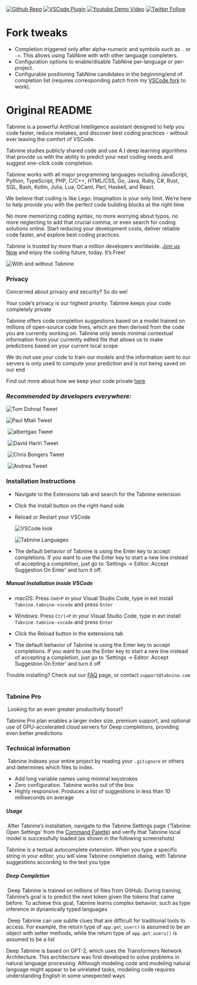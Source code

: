[twitter-shield]: https://img.shields.io/twitter/follow/Tabnine_?style=social
[twitter-url]: https://bit.ly/2WHsEtD
[github-shield]: https://img.shields.io/github/stars/codota/Tabnine?style=social
[github-url]: https://bit.ly/36iGtUU
[vscode-shield]: https://img.shields.io/visual-studio-marketplace/r/TabNine.tabnine-vscode?logo=visual-studio-code&style=social
[vscode-url]: https://bit.ly/3pqj7o2
[youtube-shield]: https://img.shields.io/youtube/views/TKLkXh_c-Gw?style=social
[youtube-url]: https://bit.ly/36slY7c

[![Github Repo][github-shield]][github-url]
[![VSCode Plugin][vscode-shield]][vscode-url]
[![Youtube Demo Video][youtube-shield]][youtube-url]
[![Twitter Follow][twitter-shield]][twitter-url]

# Fork tweaks

- Completion triggered only after alpha-numeric and symbols such as `.` or `->`.
  This allows using TabNine with with other language completers.
- Configuration options to enable/disable TabNine per-language or per-project.
- Configurable positioning TabNine candidates in the beginning/end of
  completion list (requires corresponding patch from my [VSCode fork](https://github.com/sergei-dyshel/vscode) to work).

# Original README

Tabnine is a powerful Artificial Intelligence assistant designed to help you code faster, reduce mistakes, and discover best coding practices - without ever leaving the comfort of VSCode.
​

Tabnine studies publicly shared code and use A.I deep learning algorithms that provide us with the ability to predict your next coding needs and suggest one-click code completion.
​

Tabnine works with all major programming languages including JavaScript, Python, TypeScript, PHP, C/C++, HTML/CSS, Go, Java, Ruby, C#, Rust, SQL, Bash, Kotlin, Julia, Lua, OCaml, Perl, Haskell, and React.
​

We believe that coding is like Lego: Imagination is your only limit.
We’re here to help provide you with the perfect code building blocks at the right time
​

No more memorizing coding syntax, no more worrying about typos, no more neglecting to add that crucial comma, or even search for coding solutions online. Start reducing your development costs, deliver reliable code faster, and explore best coding practices.
​

Tabnine is trusted by more than a million developers worldwide. [Join us Now](https://www.tabnine.com/install) and enjoy the coding future, today. It’s Free!
​

![With and without Tabnine](https://github.com/codota/TabNine/raw/master/with-and-without-tabnine.gif)

### **Privacy**

Concerned about privacy and security? So do we!
​

Your code’s privacy is our highest priority. Tabnine keeps your code completely private
​

Tabnine offers code completion suggestions based on a model trained on millions of open-source code lines, which are then derived from the code you are currently working on. Tabnine only sends minimal contextual information from your currently edited file that allows us to make predictions based on your current local scope
​

We do not use your code to train our models and the information sent to our servers is only used to compute your prediction and is not being saved on our end

Find out more about how we keep your code private [here](https://www.codota.com/tabnine-code-privacy)

### **_Recommended by developers everywhere:_**

![Tom Dohnal Tweet](https://raw.githubusercontent.com/codota/tabnine-vscode/master/assets/twitter-ps-1.png)
​

![Paul Mtali Tweet](https://raw.githubusercontent.com/codota/tabnine-vscode/master/assets/twitter-ps-2.png)

​
![albertgao Tweet](https://raw.githubusercontent.com/codota/tabnine-vscode/master/assets/twitter-ps-3.png)

​
![David Hariri Tweet](https://raw.githubusercontent.com/codota/tabnine-vscode/master/assets/twitter-ps-4.png)

​
![Chris Bongers Tweet](https://raw.githubusercontent.com/codota/tabnine-vscode/master/assets/twitter-ps-5.png)

​
![Andrea Tweet](https://raw.githubusercontent.com/codota/tabnine-vscode/master/assets/twitter-ps-6.png)
​

### **Installation Instructions**

- Navigate to the Extensions tab and search for the Tabnine extension
  ​
- Click the Install button on the right-hand side
  ​
- Reload or Restart your VSCode
  ​

  ![VSCode look](https://raw.githubusercontent.com/codota/tabnine-vscode/master/assets/vscode-ext-ps.png)
  ​

  ![Tabnine Languages](https://raw.githubusercontent.com/codota/tabnine-vscode/master/assets/tabnine-langs.png)

- The default behavior of Tabnine is using the Enter key to accept completions.
  If you want to use the Enter key to start a new line instead of accepting a completion, just go to ‘Settings → Editor: Accept Suggestion On Enter’ and turn it off.
  ​

##### **Manual Installation inside VSCode**

- macOS: Press `Cmd+P` in your Visual Studio Code, type in ext install `Tabnine.tabnine-vscode` and press `Enter`

- Windows: Press `Ctrl+P` in your Visual Studio Code, type in ext install `Tabnine.tabnine-vscode` and press `Enter`
  ​
- Click the Reload button in the extensions tab
  ​
- The default behavior of Tabnine is using the Enter key to accept completions. If you want to use the Enter key to start a new line instead of accepting a completion, just go to ‘Settings → Editor: Accept Suggestion On Enter’ and turn it off

Trouble installing? Check out our [FAQ](https://www.tabnine.com/faq) page, or contact `support@tabnine.com`
​

### **Tabnine Pro**

​
Looking for an even greater productivity boost?
​

Tabnine Pro plan enables a larger index size, premium support, and optional use of GPU-accelerated cloud servers for Deep completions, providing even better predictions
​

### **Technical information**

​
Tabnine Indexes your entire project by reading your `.gitignore` or others and determines which files to index.

- Add long variable names using minimal keystrokes
- Zero configuration. Tabnine works out of the box
- Highly responsive: Produces a list of suggestions in less than 10 milliseconds on average
  ​

##### **Usage**

​
After Tabnine’s installation, navigate to the Tabnine Settings page (‘Tabnine: Open Settings’ from the [Command Palette](https://code.visualstudio.com/docs/getstarted/userinterface#_command-palette)) and verify that Tabnine local model is successfully loaded (as shown in the following screenshots)
​

Tabnine is a textual autocomplete extension. When you type a specific string in your editor, you will view Tabnine completion dialog, with Tabnine suggestions according to the text you type
​

##### **Deep Completion**

​
Deep Tabnine is trained on millions of files from GitHub. During training, Tabnine’s goal is to predict the next token given the tokens that came before. To achieve this goal, Tabnine learns complex behavior, such as type inference in dynamically typed languages

​
Deep Tabnine can use subtle clues that are difficult for traditional tools to access. For example,
the return type of `app.get_user()` is assumed to be an object with setter methods, while the return type of `app.get_users()` is assumed to be a list
​

Deep Tabnine is based on GPT-2, which uses the Transformers Network Architecture. This architecture was first developed to solve problems in natural language processing. Although modeling code and modeling natural language might appear to be unrelated tasks, modeling code requires understanding English in some unexpected ways

